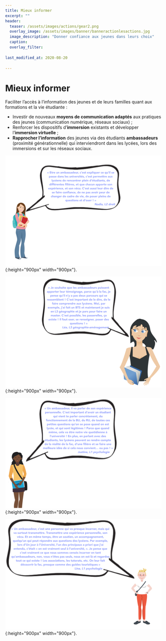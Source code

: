 ```yaml
---
title: Mieux informer
excerpt: ""
header:
  teaser: /assets/images/actions/gear2.png
  overlay_image: /assets/images/banner/banneractionlesactions.jpg
  image_description: "Donner confiance aux jeunes dans leurs choix"
  caption: 
  overlay_filter: 

last_modified_at: 2020-08-20

---
```


# Mieux informer  


Faciliter l’accès à l’information des jeunes et de leurs familles quant aux formations et la vie étudiante :
+ Investir de nouveaux **moyens de communication adaptés** aux pratiques des jeunes (communication numérique, réseaux sociaux) ;
+ Renforcer les dispositifs d’**immersion** existants et développer l’**immersion virtuelle** ;
+ **Rapprocher l’information** des jeunes via des étudiants **ambassadeurs** (proximité générationnelle) qui interviendront dans les lycées, lors des immersions et sur les réseaux sociaux.


![Nadia première année licence Droit](/assets/images/bulles/NadiaL1droit1.png){:height="900px" width="900px"}.

![Nadia troisième année Géographie-aménagement](/assets/images/bulles/LeaL3geo.png){:height="900px" width="900px"}.


![Justine première année Psychologie](/assets/images/bulles/BulleJustine.png){:height="900px" width="900px"}.

![Lina première année Psychologie](/assets/images/bulles/BulleLina.png){:height="900px" width="900px"}.





